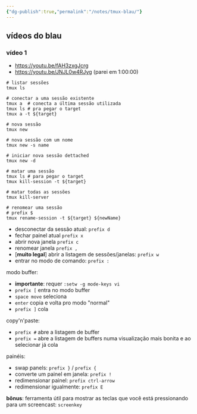```yaml
---
{"dg-publish":true,"permalink":"/notes/tmux-blau/"}
---
```


## vídeos do blau

### vídeo 1

- <https://youtu.be/fAH3zxgJcrg>
- <https://youtu.be/JNJL0w4RJyg> (parei em 1:00:00)


```
# listar sessões
tmux ls

# conectar a uma sessão existente
tmux a  # conecta a última sessão utilizada
tmux ls # pra pegar o target
tmux a -t ${target}

# nova sessão
tmux new

# nova sessão com um nome
tmux new -s name

# iniciar nova sessão dettached
tmux new -d

# matar uma sessão
tmux ls # para pegar o target
tmux kill-session -t ${target}

# matar todas as sessões
tmux kill-server

# renomear uma sessão
# prefix $
tmux rename-session -t ${target} ${newName}

```

- desconectar da sessão atual: `prefix d`
- fechar painel atual `prefix x`
- abrir nova janela `prefix c`
- renomear janela `prefix ,`
- [**muito legal**] abrir a listagem de sessões/janelas: `prefix w`
- entrar no modo de comando: `prefix :`

modo buffer:

- **importante**: requer `:setw -g mode-keys vi`
- `prefix [` entra no modo buffer
- `space move` seleciona
- `enter` copia e volta pro modo "normal"
- `prefix ]` cola

copy'n'paste:

- `prefix #` abre a listagem de buffer
- `prefix =` abre a listagem de buffers numa visualização mais bonita e ao selecionar já cola



painéis:

- swap panels: `prefix }` / `prefix {`
- converte um painel em janela: `prefix !`
- redimensionar painel: `prefix ctrl-arrow`
- redimensionar igualmente: `prefix E`

**bônus**: ferramenta útil para mostrar as teclas que você está pressionando para um screencast: `screenkey`

